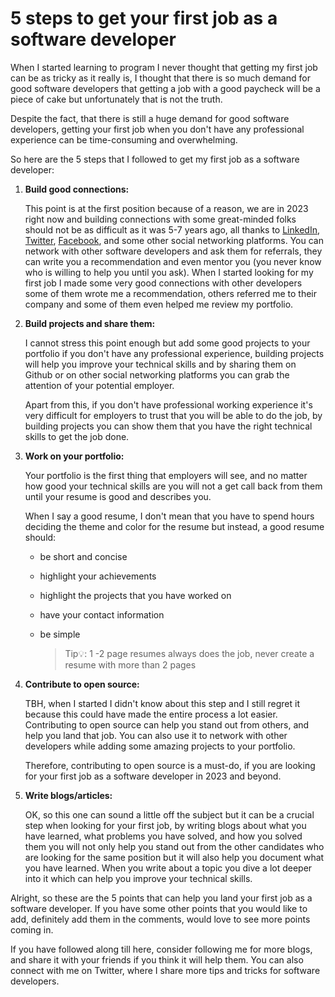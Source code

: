 # 5 steps to get your first job as a software developer

When I started learning to program I never thought that getting my first job can be as tricky as it really is, I thought that there is so much demand for good software developers that getting a job with a good paycheck will be a piece of cake but unfortunately that is not the truth.

Despite the fact, that there is still a huge demand for good software developers, getting your first job when you don't have any professional experience can be time-consuming and overwhelming.

So here are the 5 steps that I followed to get my first job as a software developer:

1. **Build good connections:**
    
    This point is at the first position because of a reason, we are in 2023 right now and building connections with some great-minded folks should not be as difficult as it was 5-7 years ago, all thanks to [LinkedIn](https://www.linkedin.com/), [Twitter](https://twitter.com/), [Facebook](https://www.facebook.com/), and some other social networking platforms. You can network with other software developers and ask them for referrals, they can write you a recommendation and even mentor you (you never know who is willing to help you until you ask). When I started looking for my first job I made some very good connections with other developers some of them wrote me a recommendation, others referred me to their company and some of them even helped me review my portfolio.
    
2. **Build projects and share them:**
    
    I cannot stress this point enough but add some good projects to your portfolio if you don't have any professional experience, building projects will help you improve your technical skills and by sharing them on Github or on other social networking platforms you can grab the attention of your potential employer.
    
    Apart from this, if you don't have professional working experience it's very difficult for employers to trust that you will be able to do the job, by building projects you can show them that you have the right technical skills to get the job done.
    
3. **Work on your portfolio:**
    
    Your portfolio is the first thing that employers will see, and no matter how good your technical skills are you will not a get call back from them until your resume is good and describes you.
    
    When I say a good resume, I don't mean that you have to spend hours deciding the theme and color for the resume but instead, a good resume should:
    
    * be short and concise
        
    * highlight your achievements
        
    * highlight the projects that you have worked on
        
    * have your contact information
        
    * be simple
        
        > Tip💡: 1 -2 page resumes always does the job, never create a resume with more than 2 pages
        
4. **Contribute to open source:**
    
    TBH, when I started I didn't know about this step and I still regret it because this could have made the entire process a lot easier. Contributing to open source can help you stand out from others, and help you land that job. You can also use it to network with other developers while adding some amazing projects to your portfolio.
    
    Therefore, contributing to open source is a must-do, if you are looking for your first job as a software developer in 2023 and beyond.
    
5. **Write blogs/articles:**
    
    OK, so this one can sound a little off the subject but it can be a crucial step when looking for your first job, by writing blogs about what you have learned, what problems you have solved, and how you solved them you will not only help you stand out from the other candidates who are looking for the same position but it will also help you document what you have learned. When you write about a topic you dive a lot deeper into it which can help you improve your technical skills.
    

Alright, so these are the 5 points that can help you land your first job as a software developer. If you have some other points that you would like to add, definitely add them in the comments, would love to see more points coming in.

If you have followed along till here, consider following me for more blogs, and share it with your friends if you think it will help them. You can also connect with me on Twitter, where I share more tips and tricks for software developers.